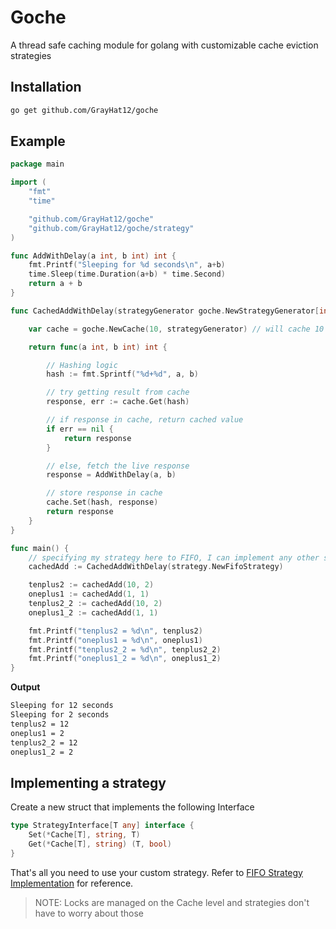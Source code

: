# Goche

A thread safe caching module for golang with customizable cache eviction strategies

## Installation

```sh
go get github.com/GrayHat12/goche
```

## Example

```go
package main

import (
	"fmt"
	"time"

	"github.com/GrayHat12/goche"
	"github.com/GrayHat12/goche/strategy"
)

func AddWithDelay(a int, b int) int {
	fmt.Printf("Sleeping for %d seconds\n", a+b)
	time.Sleep(time.Duration(a+b) * time.Second)
	return a + b
}

func CachedAddWithDelay(strategyGenerator goche.NewStrategyGenerator[int]) func(int, int) int {

	var cache = goche.NewCache(10, strategyGenerator) // will cache 10 elements at max, and use the provided strategy

	return func(a int, b int) int {

		// Hashing logic
		hash := fmt.Sprintf("%d+%d", a, b)

		// try getting result from cache
		response, err := cache.Get(hash)

		// if response in cache, return cached value
		if err == nil {
			return response
		}

		// else, fetch the live response
		response = AddWithDelay(a, b)

		// store response in cache
		cache.Set(hash, response)
		return response
	}
}

func main() {
    // specifying my strategy here to FIFO, I can implement any other strategy and use that as well.
	cachedAdd := CachedAddWithDelay(strategy.NewFifoStrategy)

	tenplus2 := cachedAdd(10, 2)
	oneplus1 := cachedAdd(1, 1)
	tenplus2_2 := cachedAdd(10, 2)
	oneplus1_2 := cachedAdd(1, 1)

	fmt.Printf("tenplus2 = %d\n", tenplus2)
	fmt.Printf("oneplus1 = %d\n", oneplus1)
	fmt.Printf("tenplus2_2 = %d\n", tenplus2_2)
	fmt.Printf("oneplus1_2 = %d\n", oneplus1_2)
}
```

**Output**
```sh
Sleeping for 12 seconds
Sleeping for 2 seconds
tenplus2 = 12
oneplus1 = 2
tenplus2_2 = 12
oneplus1_2 = 2
```


## Implementing a strategy

Create a new struct that implements the following Interface

```go
type StrategyInterface[T any] interface {
	Set(*Cache[T], string, T)
	Get(*Cache[T], string) (T, bool)
}
```

That's all you need to use your custom strategy. Refer to [FIFO Strategy Implementation](./strategy/fifo.go) for reference.
> NOTE: Locks are managed on the Cache level and strategies don't have to worry about those